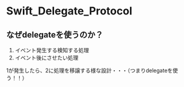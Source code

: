 # Swift_Delegate_Protocol

## なぜdelegateを使うのか？
1. イベント発生する検知する処理
2. イベント後にさせたい処理

1が発生したら、2に処理を移譲する様な設計・・・（つまりdelegateを使う！！）
